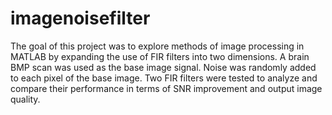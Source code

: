 # imagenoisefilter
The goal of this project was to explore methods of image processing in MATLAB by expanding the use of FIR filters into two dimensions. A brain BMP scan was used as the base image signal. Noise was randomly added to each pixel of the base image. Two FIR filters were tested to analyze and compare their performance in terms of SNR improvement and output image quality. 
